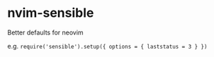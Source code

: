# nvim-sensible
Better defaults for neovim

e.g.  ```require('sensible').setup({ options = { laststatus = 3 } })```
